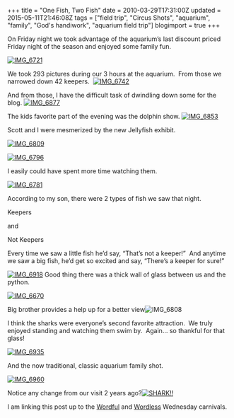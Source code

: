 +++
title = "One Fish, Two Fish"
date = 2010-03-29T17:31:00Z
updated = 2015-05-11T21:46:08Z
tags = ["field trip", "Circus Shots", "aquarium", "family", "God's handiwork", "aquarium field trip"]
blogimport = true 
+++

  

On Friday night we took advantage of the aquarium’s last discount priced Friday night of the season and enjoyed some family fun.

[![IMG_6721](https://latc.s3.amazonaws.com/wp-content/uploads/2010/03/IMG_6721.jpg "IMG_6721")](https://latc.s3.amazonaws.com/wp-content/uploads/2010/03/IMG_6721.jpg)

We took 293 pictures during our 3 hours at the aquarium.&#160; From those we narrowed down 42 keepers.&#160; [![IMG_6742](https://latc.s3.amazonaws.com/wp-content/uploads/2010/03/IMG_6742.jpg "IMG_6742")](https://latc.s3.amazonaws.com/wp-content/uploads/2010/03/IMG_6742.jpg)

And from those, I have the difficult task of dwindling down some for the blog. [![IMG_6877](https://latc.s3.amazonaws.com/wp-content/uploads/2010/03/IMG_6877.jpg "IMG_6877")](https://latc.s3.amazonaws.com/wp-content/uploads/2010/03/IMG_6877.jpg)

The kids favorite part of the evening was the dolphin show. [![IMG_6853](https://latc.s3.amazonaws.com/wp-content/uploads/2010/03/IMG_6853.jpg "IMG_6853")](https://latc.s3.amazonaws.com/wp-content/uploads/2010/03/IMG_6853.jpg)

Scott and I were mesmerized by the new Jellyfish exhibit.&#160; 

[![IMG_6809](https://latc.s3.amazonaws.com/wp-content/uploads/2010/03/IMG_6809.jpg "IMG_6809")](https://latc.s3.amazonaws.com/wp-content/uploads/2010/03/IMG_6809.jpg)

[![IMG_6796](https://latc.s3.amazonaws.com/wp-content/uploads/2010/03/IMG_6796.jpg "IMG_6796")](https://latc.s3.amazonaws.com/wp-content/uploads/2010/03/IMG_6796.jpg)

I easily could have spent more time watching them.&#160; 

[![IMG_6781](https://latc.s3.amazonaws.com/wp-content/uploads/2010/03/IMG_6781.jpg "IMG_6781")](https://latc.s3.amazonaws.com/wp-content/uploads/2010/03/IMG_6781.jpg)

According to my son, there were 2 types of fish we saw that night. 

Keepers&#160;&#160; 

and&#160;&#160;&#160;&#160;&#160; 

Not Keepers

Every time we saw a little fish he’d say, “That’s not a keeper!”&#160; And anytime we saw a big fish, he’d get so excited and say, “There’s a keeper for sure!”

[![IMG_6918](https://latc.s3.amazonaws.com/wp-content/uploads/2010/03/IMG_6918.jpg "IMG_6918")](https://latc.s3.amazonaws.com/wp-content/uploads/2010/03/IMG_6918.jpg) Good thing there was a thick wall of glass between us and the python.

[![IMG_6670](https://latc.s3.amazonaws.com/wp-content/uploads/2010/03/IMG_6670.jpg "IMG_6670")](https://latc.s3.amazonaws.com/wp-content/uploads/2010/03/IMG_6670.jpg)

Big brother provides a help up for a better view![![IMG_6808](https://latc.s3.amazonaws.com/wp-content/uploads/2010/03/IMG_6808.jpg "IMG_6808")](https://latc.s3.amazonaws.com/wp-content/uploads/2010/03/IMG_6808.jpg)

I think the sharks were everyone’s second favorite attraction.&#160; We truly enjoyed standing and watching them swim by.&#160; Again… so thankful for that glass!

[![IMG_6935](https://latc.s3.amazonaws.com/wp-content/uploads/2010/03/IMG_6935.jpg "IMG_6935")](https://latc.s3.amazonaws.com/wp-content/uploads/2010/03/IMG_6935.jpg)

And the now traditional, classic aquarium family shot. 

[![IMG_6960](https://latc.s3.amazonaws.com/wp-content/uploads/2010/03/IMG_6960.jpg "IMG_6960")](https://latc.s3.amazonaws.com/wp-content/uploads/2010/03/IMG_6960.jpg)&#160; 

Notice any change from our visit 2 years ago?[![SHARK!!](https://latc.s3.amazonaws.com/wp-content/uploads/2010/03/SHARK.jpg "SHARK!!")](https://latc.s3.amazonaws.com/wp-content/uploads/2010/03/SHARK.jpg) 


I am linking this post up to the [Wordful](http://sevenclowncircus.com/) and [Wordless](http://www.5minutesformom.com/) Wednesday carnivals.


